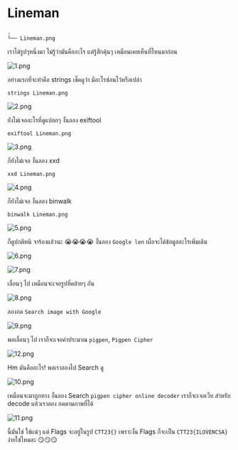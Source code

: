 # Lineman

```
.
└── Lineman.png
```

เราได้รูปๆหนึ่งมา ไม่รู้ว่ามันคืออะไร แต่รู้สึกคุ้นๆ เหมือนเคยเห็นที่ไหนมาก่อน

![1.png](./images/1.png)

อย่างแรกที่จะทำคือ strings เช็คดูว่า มีอะไรซ่อนไว้หรือเปล่า
```
strings Lineman.png
```
![2.png](./images/2.png)

ยังไม่เจออะไรที่ดูแปลกๆ งั้นลอง exiftool
```
exiftool Lineman.png
```
![3.png](./images/3.png)

ก็ยังไม่เจอ งั้นลอง xxd
```
xxd Lineman.png
```
![4.png](./images/4.png)

ก็ยังไม่เจอ งั้นลอง binwalk
```
binwalk Lineman.png
```
![5.png](./images/5.png)

ก็ดูปกติหนิ  จาร้องแล้วนะ  😭😭😭😭 งั้นลอง `Google len` เผื่อจะได้ข้อมูลอะไรเพิ่มเติม

![6.png](./images/6.png)

![7.png](./images/7.png)

เลื่อนๆ ไป เหมือนจะเจอรูปที่คล้ายๆ กัน

![8.png](./images/8.png)

ลองกด `Search image with Google`

![9.png](./images/9.png)

พอเลื่อนๆ ไป เราก็จะเจอคำประมาณ `pigpen`, `Pigpen Cipher`

![12.png](./images/12.png)

Hm มันคืออะไร! พอเราลองไป Search ดู

![10.png](./images/10.png)

เหมือนจะมาถูกทาง งั้นลอง Search `pigpen cipher online decoder` เราก็จะเจอเว็บ สำหรับ decode แล้วเราลอง กดตามภาพที่ได้

![11.png](./images/11.png)

นี้มันใช่ ใช่แน่ๆ แต่ Flags จะอยู่ในรูป `CTT23{}` เพราะงั้น Flags ก็จะเป็น `CTT23{ILOVENCSA}` ง่ายใช่ไหมละ 😏😏😏